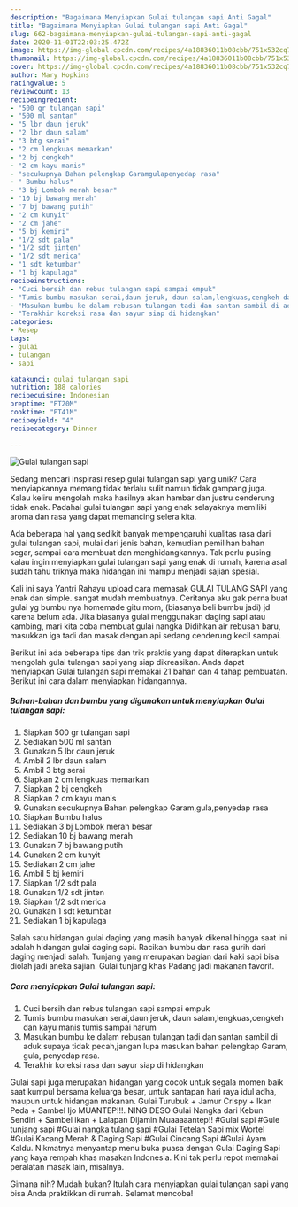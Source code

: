 ```yaml
---
description: "Bagaimana Menyiapkan Gulai tulangan sapi Anti Gagal"
title: "Bagaimana Menyiapkan Gulai tulangan sapi Anti Gagal"
slug: 662-bagaimana-menyiapkan-gulai-tulangan-sapi-anti-gagal
date: 2020-11-01T22:03:25.472Z
image: https://img-global.cpcdn.com/recipes/4a18836011b08cbb/751x532cq70/gulai-tulangan-sapi-foto-resep-utama.jpg
thumbnail: https://img-global.cpcdn.com/recipes/4a18836011b08cbb/751x532cq70/gulai-tulangan-sapi-foto-resep-utama.jpg
cover: https://img-global.cpcdn.com/recipes/4a18836011b08cbb/751x532cq70/gulai-tulangan-sapi-foto-resep-utama.jpg
author: Mary Hopkins
ratingvalue: 5
reviewcount: 13
recipeingredient:
- "500 gr tulangan sapi"
- "500 ml santan"
- "5 lbr daun jeruk"
- "2 lbr daun salam"
- "3 btg serai"
- "2 cm lengkuas memarkan"
- "2 bj cengkeh"
- "2 cm kayu manis"
- "secukupnya Bahan pelengkap Garamgulapenyedap rasa"
- " Bumbu halus"
- "3 bj Lombok merah besar"
- "10 bj bawang merah"
- "7 bj bawang putih"
- "2 cm kunyit"
- "2 cm jahe"
- "5 bj kemiri"
- "1/2 sdt pala"
- "1/2 sdt jinten"
- "1/2 sdt merica"
- "1 sdt ketumbar"
- "1 bj kapulaga"
recipeinstructions:
- "Cuci bersih dan rebus tulangan sapi sampai empuk"
- "Tumis bumbu masukan serai,daun jeruk, daun salam,lengkuas,cengkeh dan kayu manis tumis sampai harum"
- "Masukan bumbu ke dalam rebusan tulangan tadi dan santan sambil di aduk supaya tidak pecah,jangan lupa masukan bahan pelengkap Garam, gula, penyedap rasa."
- "Terakhir koreksi rasa dan sayur siap di hidangkan"
categories:
- Resep
tags:
- gulai
- tulangan
- sapi

katakunci: gulai tulangan sapi 
nutrition: 188 calories
recipecuisine: Indonesian
preptime: "PT20M"
cooktime: "PT41M"
recipeyield: "4"
recipecategory: Dinner

---
```



![Gulai tulangan sapi](https://img-global.cpcdn.com/recipes/4a18836011b08cbb/751x532cq70/gulai-tulangan-sapi-foto-resep-utama.jpg)

Sedang mencari inspirasi resep gulai tulangan sapi yang unik? Cara menyiapkannya memang tidak terlalu sulit namun tidak gampang juga. Kalau keliru mengolah maka hasilnya akan hambar dan justru cenderung tidak enak. Padahal gulai tulangan sapi yang enak selayaknya memiliki aroma dan rasa yang dapat memancing selera kita.

Ada beberapa hal yang sedikit banyak mempengaruhi kualitas rasa dari gulai tulangan sapi, mulai dari jenis bahan, kemudian pemilihan bahan segar, sampai cara membuat dan menghidangkannya. Tak perlu pusing kalau ingin menyiapkan gulai tulangan sapi yang enak di rumah, karena asal sudah tahu triknya maka hidangan ini mampu menjadi sajian spesial.

Kali ini saya Yantri Rahayu upload cara memasak GULAI TULANG SAPI yang enak dan simple. sangat mudah membuatnya. Ceritanya aku gak perna buat gulai yg bumbu nya homemade gitu mom, (biasanya beli bumbu jadi) jd karena belum ada. Jika biasanya gulai menggunakan daging sapi atau kambing, mari kita coba membuat gulai nangka Didihkan air rebusan baru, masukkan iga tadi dan masak dengan api sedang cenderung kecil sampai.


Berikut ini ada beberapa tips dan trik praktis yang dapat diterapkan untuk mengolah gulai tulangan sapi yang siap dikreasikan. Anda dapat menyiapkan Gulai tulangan sapi memakai 21 bahan dan 4 tahap pembuatan. Berikut ini cara dalam menyiapkan hidangannya.

<!--inarticleads1-->

##### Bahan-bahan dan bumbu yang digunakan untuk menyiapkan Gulai tulangan sapi:

1. Siapkan 500 gr tulangan sapi
1. Sediakan 500 ml santan
1. Gunakan 5 lbr daun jeruk
1. Ambil 2 lbr daun salam
1. Ambil 3 btg serai
1. Siapkan 2 cm lengkuas memarkan
1. Siapkan 2 bj cengkeh
1. Siapkan 2 cm kayu manis
1. Gunakan secukupnya Bahan pelengkap Garam,gula,penyedap rasa
1. Siapkan  Bumbu halus
1. Sediakan 3 bj Lombok merah besar
1. Sediakan 10 bj bawang merah
1. Gunakan 7 bj bawang putih
1. Gunakan 2 cm kunyit
1. Sediakan 2 cm jahe
1. Ambil 5 bj kemiri
1. Siapkan 1/2 sdt pala
1. Gunakan 1/2 sdt jinten
1. Siapkan 1/2 sdt merica
1. Gunakan 1 sdt ketumbar
1. Sediakan 1 bj kapulaga


Salah satu hidangan gulai daging yang masih banyak dikenal hingga saat ini adalah hidangan gulai daging sapi. Racikan bumbu dan rasa gurih dari daging menjadi salah. Tunjang yang merupakan bagian dari kaki sapi bisa diolah jadi aneka sajian. Gulai tunjang khas Padang jadi makanan favorit. 

<!--inarticleads2-->

##### Cara menyiapkan Gulai tulangan sapi:

1. Cuci bersih dan rebus tulangan sapi sampai empuk
1. Tumis bumbu masukan serai,daun jeruk, daun salam,lengkuas,cengkeh dan kayu manis tumis sampai harum
1. Masukan bumbu ke dalam rebusan tulangan tadi dan santan sambil di aduk supaya tidak pecah,jangan lupa masukan bahan pelengkap Garam, gula, penyedap rasa.
1. Terakhir koreksi rasa dan sayur siap di hidangkan


Gulai sapi juga merupakan hidangan yang cocok untuk segala momen baik saat kumpul bersama keluarga besar, untuk santapan hari raya idul adha, maupun untuk hidangan makanan. Gulai Turubuk + Jamur Crispy + Ikan Peda + Sambel Ijo MUANTEP!!!. NING DESO Gulai Nangka dari Kebun Sendiri + Sambel ikan + Lalapan Dijamin Muaaaaantep!! #Gulai sapi #Gule tunjang sapi #Gulai nangka tulang sapi #Gulai Tetelan Sapi mix Wortel #Gulai Kacang Merah &amp; Daging Sapi #Gulai Cincang Sapi #Gulai Ayam Kaldu. Nikmatnya menyantap menu buka puasa dengan Gulai Daging Sapi yang kaya rempah khas masakan Indonesia. Kini tak perlu repot memakai peralatan masak lain, misalnya. 

Gimana nih? Mudah bukan? Itulah cara menyiapkan gulai tulangan sapi yang bisa Anda praktikkan di rumah. Selamat mencoba!
